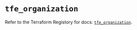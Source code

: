 # `tfe_organization`

Refer to the Terraform Registory for docs: [`tfe_organization`](https://registry.terraform.io/providers/hashicorp/tfe/0.49.1/docs/resources/organization).
